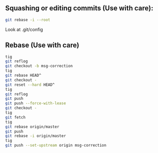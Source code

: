 ## Squashing or editing commits (Use with care):
```bash
git rebase -i --root
```

Look at .git/config

## Rebase (Use with care)
```bash
tig
git reflog
git checkout -b msg-correction
tig
git rebase HEAD^
git checkout -
git reset --hard HEAD^
tig
git reflog
git push
git push --force-with-lease
git checkout -
tig
git fetch
tig
git rebase origin/master
git push
git rebase -i origin/master
tig
git push --set-upstream origin msg-correction
```



